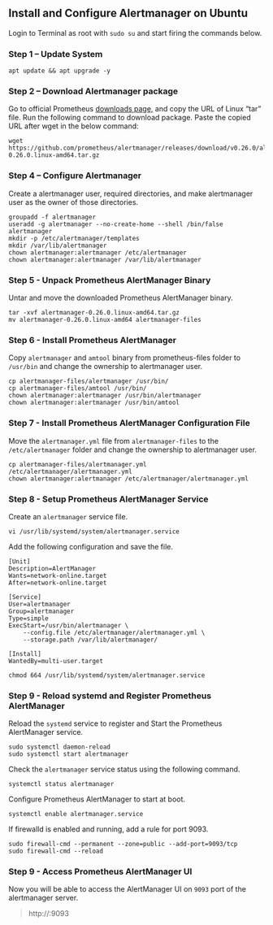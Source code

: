 
## Install and Configure Alertmanager on Ubuntu

Login to Terminal as root with ``sudo su`` and start firing the commands below.

### Step 1 – Update System
```
apt update && apt upgrade -y
```
### Step 2 – Download Alertmanager package

Go to official Prometheus [downloads page,](https://prometheus.io/download/) and copy the URL of Linux “tar” file.
Run the following command to download package. Paste the copied URL after wget in the below command:
```
wget https://github.com/prometheus/alertmanager/releases/download/v0.26.0/alertmanager-0.26.0.linux-amd64.tar.gz
```
### Step 4 – Configure Alertmanager

Create a alertmanager user, required directories, and make alertmanager user as the owner of those directories.

```
groupadd -f alertmanager
useradd -g alertmanager --no-create-home --shell /bin/false alertmanager
mkdir -p /etc/alertmanager/templates
mkdir /var/lib/alertmanager
chown alertmanager:alertmanager /etc/alertmanager
chown alertmanager:alertmanager /var/lib/alertmanager

```
### Step 5 - Unpack Prometheus AlertManager Binary

Untar and move the downloaded Prometheus AlertManager binary.

```
tar -xvf alertmanager-0.26.0.linux-amd64.tar.gz
mv alertmanager-0.26.0.linux-amd64 alertmanager-files

```

### Step 6 - Install Prometheus AlertManager

Copy ``alertmanager`` and ``amtool`` binary from prometheus-files folder to ``/usr/bin`` and change the ownership to alertmanager user.

```
cp alertmanager-files/alertmanager /usr/bin/
cp alertmanager-files/amtool /usr/bin/
chown alertmanager:alertmanager /usr/bin/alertmanager
chown alertmanager:alertmanager /usr/bin/amtool

```

### Step 7 - Install Prometheus AlertManager Configuration File

Move the ``alertmanager.yml`` file from ``alertmanager-files`` to the ``/etc/alertmanager`` folder and change the ownership to alertmanager user.

```
cp alertmanager-files/alertmanager.yml /etc/alertmanager/alertmanager.yml
chown alertmanager:alertmanager /etc/alertmanager/alertmanager.yml

```

### Step 8 - Setup Prometheus AlertManager Service

Create an ``alertmanager`` service file.
```
vi /usr/lib/systemd/system/alertmanager.service
```
Add the following configuration and save the file.
```
[Unit]
Description=AlertManager
Wants=network-online.target
After=network-online.target

[Service]
User=alertmanager
Group=alertmanager
Type=simple
ExecStart=/usr/bin/alertmanager \
    --config.file /etc/alertmanager/alertmanager.yml \
    --storage.path /var/lib/alertmanager/

[Install]
WantedBy=multi-user.target

```
```chmod 664 /usr/lib/systemd/system/alertmanager.service```

### Step 9 - Reload systemd and Register Prometheus AlertManager

Reload the ``systemd`` service to register and Start the Prometheus AlertManager service.

```
sudo systemctl daemon-reload
sudo systemctl start alertmanager

```
Check the ``alertmanager`` service status using the following command.
```
systemctl status alertmanager
```
Configure Prometheus AlertManager to start at boot.
```
systemctl enable alertmanager.service
```
If firewalld is enabled and running, add a rule for port 9093.
```
sudo firewall-cmd --permanent --zone=public --add-port=9093/tcp
sudo firewall-cmd --reload

```
### Step 9 - Access Prometheus AlertManager UI

Now you will be able to access the AlertManager UI on ``9093`` port of the alertmanager server.

> http://<alertmanager-ip>:9093
